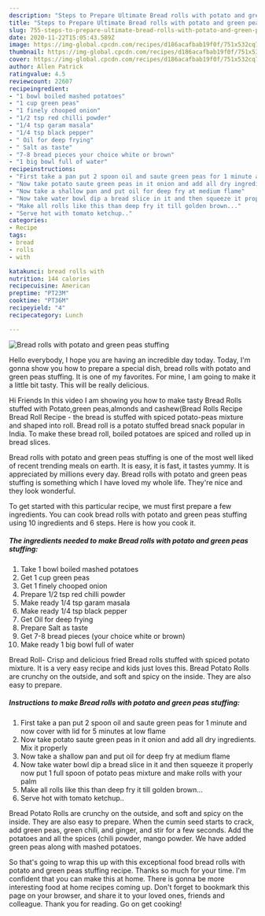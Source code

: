 ```yaml
---
description: "Steps to Prepare Ultimate Bread rolls with potato and green peas stuffing"
title: "Steps to Prepare Ultimate Bread rolls with potato and green peas stuffing"
slug: 755-steps-to-prepare-ultimate-bread-rolls-with-potato-and-green-peas-stuffing
date: 2020-11-22T15:05:43.589Z
image: https://img-global.cpcdn.com/recipes/d186acafbab19f0f/751x532cq70/bread-rolls-with-potato-and-green-peas-stuffing-recipe-main-photo.jpg
thumbnail: https://img-global.cpcdn.com/recipes/d186acafbab19f0f/751x532cq70/bread-rolls-with-potato-and-green-peas-stuffing-recipe-main-photo.jpg
cover: https://img-global.cpcdn.com/recipes/d186acafbab19f0f/751x532cq70/bread-rolls-with-potato-and-green-peas-stuffing-recipe-main-photo.jpg
author: Allen Patrick
ratingvalue: 4.5
reviewcount: 22607
recipeingredient:
- "1 bowl boiled mashed potatoes"
- "1 cup green peas"
- "1 finely chooped onion"
- "1/2 tsp red chilli powder"
- "1/4 tsp garam masala"
- "1/4 tsp black pepper"
- " Oil for deep frying"
- " Salt as taste"
- "7-8 bread pieces your choice white or brown"
- "1 big bowl full of water"
recipeinstructions:
- "First take a pan put 2 spoon oil and saute green peas for 1 minute and now cover with lid for 5 minutes at low flame"
- "Now take potato saute green peas in it onion and add all dry ingredients. Mix it properly"
- "Now take a shallow pan and put oil for deep fry at medium flame"
- "Now take water bowl dip a bread slice in it and then squeeze it properly now put 1 full spoon of potato peas mixture and make rolls with your palm"
- "Make all rolls like this than deep fry it till golden brown..."
- "Serve hot with tomato ketchup.."
categories:
- Recipe
tags:
- bread
- rolls
- with

katakunci: bread rolls with 
nutrition: 144 calories
recipecuisine: American
preptime: "PT23M"
cooktime: "PT36M"
recipeyield: "4"
recipecategory: Lunch

---
```



![Bread rolls with potato and green peas stuffing](https://img-global.cpcdn.com/recipes/d186acafbab19f0f/751x532cq70/bread-rolls-with-potato-and-green-peas-stuffing-recipe-main-photo.jpg)

Hello everybody, I hope you are having an incredible day today. Today, I'm gonna show you how to prepare a special dish, bread rolls with potato and green peas stuffing. It is one of my favorites. For mine, I am going to make it a little bit tasty. This will be really delicious.

Hi Friends In this video I am showing you how to make tasty Bread Rolls stuffed with Potato,green peas,almonds and cashew(Bread Rolls Recipe Bread Roll Recipe - the bread is stuffed with spiced potato-peas mixture and shaped into roll. Bread roll is a potato stuffed bread snack popular in India. To make these bread roll, boiled potatoes are spiced and rolled up in bread slices.

Bread rolls with potato and green peas stuffing is one of the most well liked of recent trending meals on earth. It is easy, it is fast, it tastes yummy. It is appreciated by millions every day. Bread rolls with potato and green peas stuffing is something which I have loved my whole life. They're nice and they look wonderful.


To get started with this particular recipe, we must first prepare a few ingredients. You can cook bread rolls with potato and green peas stuffing using 10 ingredients and 6 steps. Here is how you cook it.

<!--inarticleads1-->

##### The ingredients needed to make Bread rolls with potato and green peas stuffing:

1. Take 1 bowl boiled mashed potatoes
1. Get 1 cup green peas
1. Get 1 finely chooped onion
1. Prepare 1/2 tsp red chilli powder
1. Make ready 1/4 tsp garam masala
1. Make ready 1/4 tsp black pepper
1. Get  Oil for deep frying
1. Prepare  Salt as taste
1. Get 7-8 bread pieces (your choice white or brown)
1. Make ready 1 big bowl full of water


Bread Roll- Crisp and delicious fried Bread rolls stuffed with spiced potato mixture. It is a very easy recipe and kids just loves this. Bread Potato Rolls are crunchy on the outside, and soft and spicy on the inside. They are also easy to prepare. 

<!--inarticleads2-->

##### Instructions to make Bread rolls with potato and green peas stuffing:

1. First take a pan put 2 spoon oil and saute green peas for 1 minute and now cover with lid for 5 minutes at low flame
1. Now take potato saute green peas in it onion and add all dry ingredients. Mix it properly
1. Now take a shallow pan and put oil for deep fry at medium flame
1. Now take water bowl dip a bread slice in it and then squeeze it properly now put 1 full spoon of potato peas mixture and make rolls with your palm
1. Make all rolls like this than deep fry it till golden brown...
1. Serve hot with tomato ketchup..


Bread Potato Rolls are crunchy on the outside, and soft and spicy on the inside. They are also easy to prepare. When the cumin seed starts to crack, add green peas, green chili, and ginger, and stir for a few seconds. Add the potatoes and all the spices (chili powder, mango powder. We have added green peas along with mashed potatoes. 

So that's going to wrap this up with this exceptional food bread rolls with potato and green peas stuffing recipe. Thanks so much for your time. I'm confident that you can make this at home. There is gonna be more interesting food at home recipes coming up. Don't forget to bookmark this page on your browser, and share it to your loved ones, friends and colleague. Thank you for reading. Go on get cooking!
